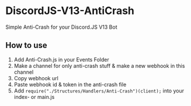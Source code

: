 # DiscordJS-V13-AntiCrash
Simple Anti-Crash for your Discord.JS V13 Bot
## How to use
1. Add Anti-Crash.js in your Events Folder
2. Make a channel for only anti-crash stuff & make a new webhook in this channel
3. Copy webhook url
4. Paste webhook id & token in the anti-crash file
5. Add ``require("./Structures/Handlers/Anti-Crash")(client);`` into your index- or main.js

